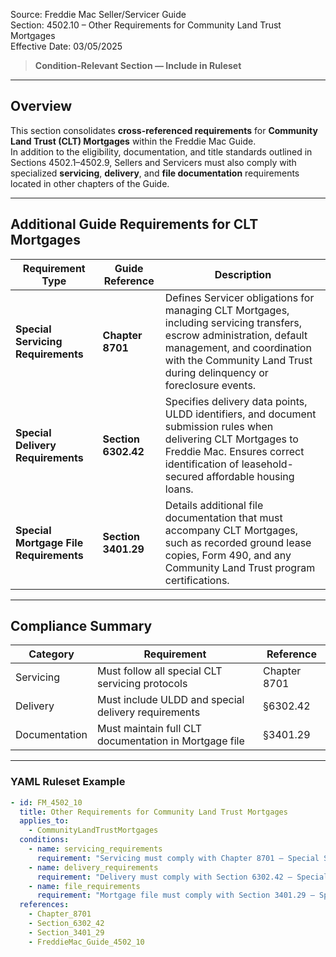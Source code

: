 Source: Freddie Mac Seller/Servicer Guide  
Section: 4502.10 – Other Requirements for Community Land Trust Mortgages  
Effective Date: 03/05/2025  

> **Condition-Relevant Section — Include in Ruleset**

---

## Overview  
This section consolidates **cross-referenced requirements** for **Community Land Trust (CLT) Mortgages** within the Freddie Mac Guide.  
In addition to the eligibility, documentation, and title standards outlined in Sections 4502.1–4502.9, Sellers and Servicers must also comply with specialized **servicing**, **delivery**, and **file documentation** requirements located in other chapters of the Guide.

---

## Additional Guide Requirements for CLT Mortgages  

| Requirement Type | Guide Reference | Description |
|------------------|------------------|--------------|
| **Special Servicing Requirements** | **Chapter 8701** | Defines Servicer obligations for managing CLT Mortgages, including servicing transfers, escrow administration, default management, and coordination with the Community Land Trust during delinquency or foreclosure events. |
| **Special Delivery Requirements** | **Section 6302.42** | Specifies delivery data points, ULDD identifiers, and document submission rules when delivering CLT Mortgages to Freddie Mac. Ensures correct identification of leasehold-secured affordable housing loans. |
| **Special Mortgage File Requirements** | **Section 3401.29** | Details additional file documentation that must accompany CLT Mortgages, such as recorded ground lease copies, Form 490, and any Community Land Trust program certifications. |

---

## Compliance Summary  

| Category | Requirement | Reference |
|-----------|--------------|------------|
| Servicing | Must follow all special CLT servicing protocols | Chapter 8701 |
| Delivery | Must include ULDD and special delivery requirements | §6302.42 |
| Documentation | Must maintain full CLT documentation in Mortgage file | §3401.29 |

---

### YAML Ruleset Example  

```yaml
- id: FM_4502_10
  title: Other Requirements for Community Land Trust Mortgages
  applies_to:
    - CommunityLandTrustMortgages
  conditions:
    - name: servicing_requirements
      requirement: "Servicing must comply with Chapter 8701 – Special Servicing Requirements for CLT Mortgages."
    - name: delivery_requirements
      requirement: "Delivery must comply with Section 6302.42 – Special Delivery Requirements for CLT Mortgages."
    - name: file_requirements
      requirement: "Mortgage file must comply with Section 3401.29 – Special Mortgage File Requirements for CLT Mortgages."
  references:
    - Chapter_8701
    - Section_6302_42
    - Section_3401_29
    - FreddieMac_Guide_4502_10
